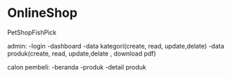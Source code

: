 # OnlineShop
PetShopFishPick

admin:
-login
-dashboard
-data kategori(create, read, update,delate)
-data produk(create, read, update,delate , download pdf)

calon pembeli:
-beranda
-produk
-detail produk


